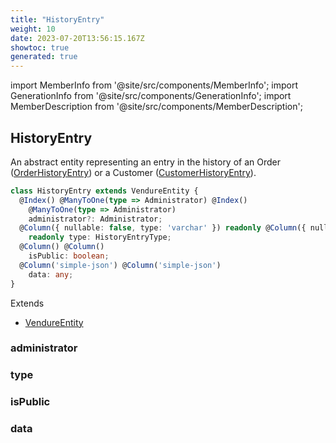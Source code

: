 ```yaml
---
title: "HistoryEntry"
weight: 10
date: 2023-07-20T13:56:15.167Z
showtoc: true
generated: true
---
```

<!-- This file was generated from the Vendure source. Do not modify. Instead, re-run the "docs:build" script -->
import MemberInfo from '@site/src/components/MemberInfo';
import GenerationInfo from '@site/src/components/GenerationInfo';
import MemberDescription from '@site/src/components/MemberDescription';


## HistoryEntry

<GenerationInfo sourceFile="packages/core/src/entity/history-entry/history-entry.entity.ts" sourceLine="14" packageName="@vendure/core" />

An abstract entity representing an entry in the history of an Order (<a href='/typescript-api/entities/order-history-entry#orderhistoryentry'>OrderHistoryEntry</a>)
or a Customer (<a href='/typescript-api/entities/customer-history-entry#customerhistoryentry'>CustomerHistoryEntry</a>).

```ts title="Signature"
class HistoryEntry extends VendureEntity {
  @Index() @ManyToOne(type => Administrator) @Index()
    @ManyToOne(type => Administrator)
    administrator?: Administrator;
  @Column({ nullable: false, type: 'varchar' }) readonly @Column({ nullable: false, type: 'varchar' })
    readonly type: HistoryEntryType;
  @Column() @Column()
    isPublic: boolean;
  @Column('simple-json') @Column('simple-json')
    data: any;
}
```
Extends

 * <a href='/typescript-api/entities/vendure-entity#vendureentity'>VendureEntity</a>



### administrator

<MemberInfo kind="property" type="<a href='/typescript-api/entities/administrator#administrator'>Administrator</a>"   />


### type

<MemberInfo kind="property" type="HistoryEntryType"   />


### isPublic

<MemberInfo kind="property" type="boolean"   />


### data

<MemberInfo kind="property" type="any"   />


